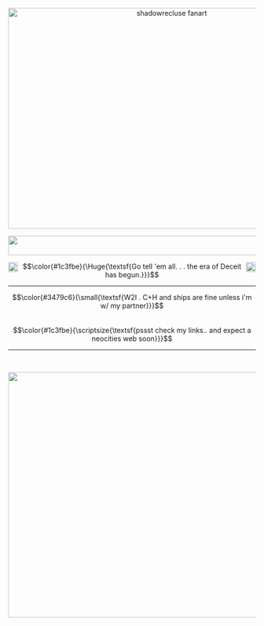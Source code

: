 <p align="center">
<a href="[art cr to 98chao on tmblr](https://www.tumblr.com/98chao/789020266363830272/i-promise-you-that-here-no-one-will-hear-you)">
<img src="https://github.com/user-attachments/assets/2a28d781-7602-4939-a902-98a6a34faa8f" alt="shadowrecluse fanart" width="650px" height="450px">
</a>
</p>

<p align="center">
<img width="750px" height="40px" src="https://github.com/user-attachments/assets/df7b3850-3156-4402-90f8-fa92c55168bb" />
</p>

<img align="left" width="20" height="20" src="https://github.com/user-attachments/assets/6aa6a43a-6623-4b04-824e-10b872cf5cf7">
<img align="right" width="20" height="20" src="https://github.com/user-attachments/assets/6aa6a43a-6623-4b04-824e-10b872cf5cf7">

$$\color{#1c3fbe}{\Huge{\textsf{Go tell 'em all. . . the era of Deceit has begun.}}}$$
***
$$\color{#3479c6}{\small{\textsf{W2I . C+H and ships are fine unless i'm w/ my partner}}}$$
<br>
$$\color{#1c3fbe}{\scriptsize{\textsf{pssst check my links.. and expect a neocities web soon}}}$$

***
<br>
<p align="center">
<img width="700px" height="500px" src="https://github.com/user-attachments/assets/1dfdf556-cf26-4285-8acb-c212cc74334a" />
</p>


